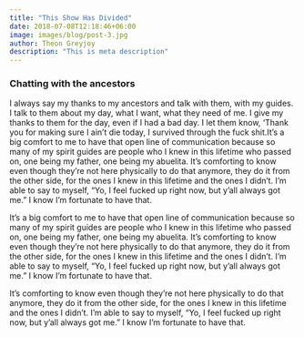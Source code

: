 ```yaml
---
title: "This Show Has Divided"
date: 2018-07-08T12:18:46+06:00
image: images/blog/post-3.jpg
author: Theon Greyjoy
description: "This is meta description"
---
```


### Chatting with the ancestors

I always say my thanks to my ancestors and talk with them, with my guides. I talk to them about my day, what I want, what they need of me. I give my thanks to them for the day, even if I had a bad day. I let them know, ‘Thank you for making sure I ain’t die today, I survived through the fuck shit.It’s a big comfort to me to have that open line of communication because so many of my spirit guides are people who I knew in this lifetime who passed on, one being my father, one being my abuelita. It’s comforting to know even though they’re not here physically to do that anymore, they do it from the other side, for the ones I knew in this lifetime and the ones I didn’t. I’m able to say to myself, “Yo, I feel fucked up right now, but y’all always got me.” I know I’m fortunate to have that.

It’s a big comfort to me to have that open line of communication because so many of my spirit guides are people who I knew in this lifetime who passed on, one being my father, one being my abuelita. It’s comforting to know even though they’re not here physically to do that anymore, they do it from the other side, for the ones I knew in this lifetime and the ones I didn’t. I’m able to say to myself, “Yo, I feel fucked up right now, but y’all always got me.” I know I’m fortunate to have that.

It’s comforting to know even though they’re not here physically to do that anymore, they do it from the other side, for the ones I knew in this lifetime and the ones I didn’t. I’m able to say to myself, “Yo, I feel fucked up right now, but y’all always got me.” I know I’m fortunate to have that.